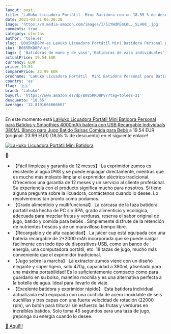 ```yaml
---
layout: post
title: 'LaHuko Licuadora Portátil  Mini Batidora con un 18.55 % de descuento'
date: 2021-03-31 06:20:20
image: 'https://m.media-amazon.com/images/I/51YWdPEmC0L._SL400_.jpg'
comments: true
category: ofertas
author: 'tole.es'
slug: 'B085RKD8PV-es LaHuko Licuadora Portátil Mini Batidora Personal para...'
sku: 'B085RKD8PV-es'
tags: [ 'Batidoras de mano y de vaso','Batidoras de vaso individuales','Batidoras, robots de cocina y minipicadoras','Hogar y cocina','Pequeño electrodoméstico','bebé','lahuko', ]
actualPrice: 19.54 EUR
currency: EUR
price: 19.54
comparePrice: 23.99 EUR
prodname: 'LaHuko Licuadora Portátil  Mini Batidora Personal para Batidos y Smoothies  4000mAh batería con USB Recargable  Individuals 380ML  Blanco  para Jugo  Batido  Salsas  Comida para Bebé '
country: 'es'
flag: '🇪🇸'
brand: 'Lahuko'
buyurl: 'https://www.amazon.es/dp/B085RKD8PV/?tag=tolees-21'
descuento: '18.55'
average: '22.8191666666667'
---
```


En este momento está [LaHuko Licuadora Portátil  Mini Batidora Personal para Batidos y Smoothies  4000mAh batería con USB Recargable  Individuals 380ML  Blanco  para Jugo  Batido  Salsas  Comida para Bebé ](https://www.amazon.es/dp/B085RKD8PV/?tag=tolees-21) a 19.54 EUR (original: 23.99 EUR) (18.55 %  de descuento) en el siguiente enlace!

[![LaHuko Licuadora Portátil  Mini Batidora](https://m.media-amazon.com/images/I/51YWdPEmC0L._SL400_.jpg)](https://www.amazon.es/dp/B085RKD8PV/?tag=tolees-21)

🔎:

- 【Fácil limpieza y garantía de 12 meses】 La exprimidor zumos es resistente al agua IP68 y se puede enjuagar directamente, mientras que es mucho más molesto limpiar el exprimidor eléctrico tradicional. Ofrecemos una garantía de 12 meses y un servicio al cliente profesional. Su experiencia con el producto significa mucho para nosotros. Si tiene alguna pregunta sobre la licuadora, contáctenos cuando lo desee. Lo resolveremos tan pronto como podamos.
- 【Grado alimenticio y multifuncional】 La carcasa de la taza batidora portatil está hecha de PC sin BPA, grado alimenticio y ecológica, adecuada para mezclar frutas y verduras, reserva el sabor original de jugo, batido y comida para bebés . Simplemente disfrute de la retención de nutrientes frescos y de un maravilloso tiempo libre.
- 【Recargable y de alta capacidad】 La juicer cup está equipada con una batería recargable de 2*2000 mAh incorporada que se puede cargar fácilmente con todo tipo de dispositivos USB, como un banco de energía, una computadora portátil, etc. 18 tazas de jugo, mucho más conveniente que el exprimidor tradicional.
- 【Jugo sobre la marcha】 La extractor zumos viene con un diseño elegante y súper ligero, solo 470g, capacidad a 380ml, ¡diseñado para una máxima portabilidad! Es lo suficientemente compacto como para guardarlo en su bolso, maletíno mochila y es una alternativa perfecta a la botella de agua. Ideal para llevarlo de viaje.
- 【Excelente batidora y exprimidor rápido】 Esta batidora individual actualizada está equipada con una cuchilla de acero inoxidable de seis cuchillas y tres capas con una fuerte velocidad de rotación (22000 rpm), un botón para triturar sin esfuerzo las frutas y verduras en increíbles batidos. Solo toma 45 segundos para una taza de jugo, ¡reponga su energía cuando lo desee.

[🛒 Aquí!!!](https://www.amazon.es/dp/B085RKD8PV/?tag=tolees-21)
